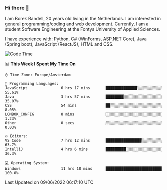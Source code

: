 ### Hi there 👋

I am Borek Bandell, 20 years old living in the Netherlands. I am interested in general programming/coding and web development. Currently, I am a student Software Engineering at the Fontys University of Applied Sciences.

I have experience with: Python, C# (WinForms, ASP.NET Core), Java (Spring boot), JavaScript (ReactJS), HTML and CSS.

<!--START_SECTION:waka-->
![Code Time](http://img.shields.io/badge/Code%20Time-176%20hrs%2029%20mins-blue)

📊 **This Week I Spent My Time On** 

```text
⌚︎ Time Zone: Europe/Amsterdam

💬 Programming Languages: 
JavaScript               6 hrs 17 mins       ██████████████░░░░░░░░░░░   55.61% 
Java                     3 hrs 57 mins       ████████░░░░░░░░░░░░░░░░░   35.07% 
CSS                      54 mins             ██░░░░░░░░░░░░░░░░░░░░░░░   8.05% 
LOMBOK_CONFIG            8 mins              ░░░░░░░░░░░░░░░░░░░░░░░░░   1.23% 
Other                    0 secs              ░░░░░░░░░░░░░░░░░░░░░░░░░   0.03%

🔥 Editors: 
VS Code                  7 hrs 12 mins       ████████████████░░░░░░░░░   63.7% 
IntelliJ                 4 hrs 6 mins        █████████░░░░░░░░░░░░░░░░   36.3%

💻 Operating System: 
Windows                  11 hrs 18 mins      █████████████████████████   100.0%

```


 Last Updated on 09/06/2022 06:17:10 UTC
<!--END_SECTION:waka-->

<!--**tcBorek2002/tcBorek2002** is a ✨ _special_ ✨ repository because its `README.md` (this file) appears on your GitHub profile.

Here are some ideas to get you started:

- 🔭 I’m currently working on ...
- 🌱 I’m currently learning ...
- 👯 I’m looking to collaborate on ...
- 🤔 I’m looking for help with ...
- 💬 Ask me about ...
- 📫 How to reach me: ...
- 😄 Pronouns: ...
- ⚡ Fun fact: ...
-->
